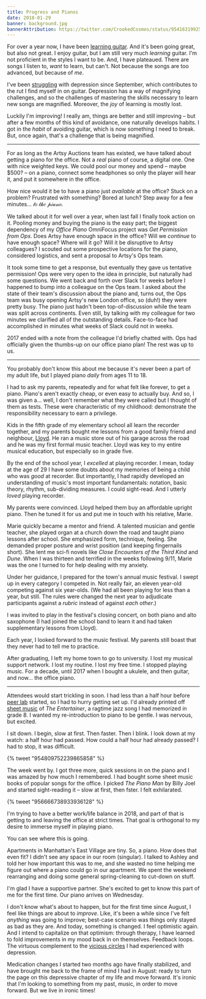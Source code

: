 ```yaml
---
title: Progress and Pianos
date: 2018-01-29
banner: background.jpg
bannerAttribution: https://twitter.com/CrookedCosmos/status/954163199254855680
---
```


For over a year now, I have been [learning guitar][]. And it's been going great, but also not great. I enjoy guitar, but I am still very much _learning_ guitar. I'm not proficient in the styles I want to be. And, I have plateaued. There are songs I listen to, _want_ to learn, but can't. Not because the songs are too advanced, but because of _me_.

I've been [struggling][] with depression since September, which contributes to the rut I find myself in on guitar. Depression has a way of magnifying challenges, and so the challenges of mastering the skills necessary to learn new songs are magnified. Moreover, the _joy_ of learning is mostly lost.

Luckily I'm improving! I really am, things are better and still improving – but after a few months of this kind of avoidance, one naturally develops habits. I got in the _habit_ of avoiding guitar, which is now something I need to break. But, once again, that's a challenge that is being magnified.

---

For as long as the Artsy Auctions team has existed, we have talked about getting a piano for the office. Not a _real_ piano of course, a digital one. One with nice weighted keys. We could pool our money and spend – maybe \$500? – on a piano, connect some headphones so only the player will hear it, and put it somewhere in the office.

How nice would it be to have a piano just _available_ at the office? Stuck on a problem? Frustrated with something? Bored at lunch? Step away for a few minutes... 𝓉𝑜 𝓉𝒽𝑒 𝓅𝒾𝒶𝓃𝑜.

We talked about it for well over a year, when last fall I finally took action on it. Pooling money and buying the piano is the easy part; the biggest dependency of my _Office Piano_ OmniFocus project was _Get Permission from Ops_. Does Artsy have enough space in the office? Will we _continue_ to have enough space? Where will it go? Will it be disruptive to Artsy colleagues? I scouted out some prospective locations for the piano, considered logistics, and sent a proposal to Artsy's Ops team.

It took some time to get a response, but eventually they gave us tentative permission! Ops were very open to the idea in principle, but naturally had some questions. We went back and forth over Slack for weeks before I happened to bump into a colleague on the Ops team. I asked about the state of their team's discussion about the piano and, turns out, the Ops team was busy opening Artsy's new London office, so (duh!) they were pretty busy. The piano just hadn't been top-of-discussion while the team was split across continents. Even still, by talking with my colleague for two minutes we clarified all of the outstanding details. Face-to-face had accomplished in minutes what weeks of Slack could not in weeks.

2017 ended with a note from the colleague I'd briefly chatted with. Ops had officially given the thumbs-up on our office piano plan! The rest was up to us.

---

You probably don't know this about me because it's never been a part of my adult life, but I played piano _daily_ from ages 11 to 18.

I had to ask my parents, repeatedly and for what felt like forever, to get a piano. Piano's aren't exactly cheap, or even easy to actually buy. And so, I was given a... well, I don't remember what they were called but I thought of them as tests. These were characteristic of my childhood: demonstrate the responsibility necessary to earn a privilege.

Kids in the fifth grade of my elementary school all learn the recorder together, and my parents bought me lessons from a good family friend and neighbour, [Lloyd][]. He ran a music store out of his garage across the road and he was my first formal music teacher. Lloyd was key to my entire musical education, but especially so in grade five.

By the end of the school year, I _excelled_ at playing recorder. I mean, today at the age of 29 I have some doubts about my memories of being a child who was _good_ at recorder. But importantly, I had rapidly developed an understanding of music's most important fundamentals: notation, basic theory, rhythm, sub-dividing measures. I could sight-read. And I utterly _loved_ playing recorder.

My parents were convinced. Lloyd helped them buy an affordable upright piano. Then he tuned it for us and put me in touch with his relative, Marie.

Marie quickly became a mentor and friend. A talented musician and gentle teacher, she played organ at a church down the road and taught piano lessons after school. She emphasized form, technique, feeling. She demanded proper posture and wrist position (and keeping fingernails short). She lent me sci-fi novels like _Close Encounters of the Third Kind_ and _Dune_. When I was thirteen and terrified in the weeks following 9/11, Marie was the one I turned to for help dealing with my anxiety.

Under her guidance, I prepared for the town's annual music festival. I swept up in every category I competed in. Not really fair, an eleven year-old competing against six year-olds. (We had all been playing for less than a year, but still. The rules were changed the next year to adjudicate participants against a _rubric_ instead of against _each other_.)

I was invited to play in the festival's closing concert, on both piano and alto saxophone (I had joined the school band to learn it and had taken supplementary lessons from Lloyd).

Each year, I looked forward to the music festival. My parents still boast that they never had to tell me to practice.

After graduating, I left my home town to go to university. I lost my musical support network. I lost my routine. I lost my free time. I stopped playing music. For a decade, until 2017 when I bought a ukulele, and then guitar, and now... the office piano.

---

Attendees would start trickling in soon. I had less than a half hour before [peer lab][] started, so I had to hurry getting set up. I'd already printed off [sheet music][] of _The Entertainer_, a ragtime jazz song I had memorized in grade 8. I wanted my re-introduction to piano to be gentle. I was nervous, but excited.

I sit down. I begin, slow at first. Then faster. Then I blink. I look down at my watch: a half hour had passed. How could a half hour had already passed? I had to stop, it was difficult.

{% tweet "954809752239865858" %}

The week went by. I got three more, quick sessions in on the piano and I was amazed by how much I remembered. I had bought some sheet music books of popular songs for the office. I picked _The Piano Man_ by Billy Joel and started sight-reading it – slow at first, then fster. I felt exhilarated.

{% tweet "956666738933936128" %}

I'm trying to have a better work/life balance in 2018, and part of that is getting to and leaving the office at strict times. That goal is orthogonal to my desire to immerse myself in playing piano.

You can see where this is going.

Apartments in Manhattan's East Village are tiny. So, a piano. How does that even fit? I didn't see any space in our room (singular). I talked to Ashley and told her how important this was to me, and she wasted no time helping me figure out where a piano could go in our apartment. We spent the weekend rearranging and doing some general spring-cleaning to cut-down on stuff.

I'm glad I have a supportive partner. She's excited to get to know this part of me for the first time. Our piano arrives on Wednesday.

I don't know what's about to happen, but for the first time since August, I feel like things are about to _improve_. Like, it's been a while since I've felt _anything_ was going to improve; best-case scenario was things only stayed as bad as they are. And today, something is changed. I feel optimistic again. And I intend to capitalize on that optimism: through therapy, I have learned to fold improvements in my mood back in on themselves. Feedback loops. The virtuous complement to the [vicious circles][] I had experienced with depression.

Medication changes I started two months ago have finally stabilized, and have brought me back to the frame of mind I had in August: ready to turn the page on this depressive chapter of my life and move forward. It's ironic that I'm looking to something from my past, music, in order to move forward. But we live in ironic times!

[learning guitar]: /blog/learning-guitar/
[struggling]: /blog/proprioception/
[peer lab]: http://peerlab.community
[sheet music]: https://musescore.com/user/3471/scores/1352881
[vicious circles]: https://en.wikipedia.org/wiki/Virtuous_circle_and_vicious_circle
[lloyd]: http://thedowntownbluesband.com/bios/index.html#lloydbragdon
